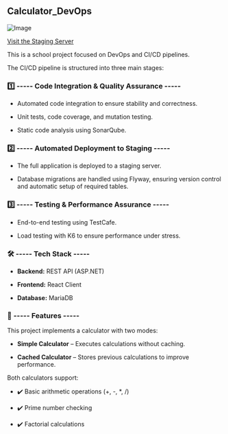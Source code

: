 ## **Calculator_DevOps**

![Image](https://github.com/user-attachments/assets/c3483634-dd3c-4b31-bdf5-9ae56ab9710c)

[Visit the Staging Server](http://79.76.48.213:3000)



This is a school project focused on DevOps and CI/CD pipelines.

The CI/CD pipeline is structured into three main stages:


### 1️⃣ **----- Code Integration & Quality Assurance -----**

- Automated code integration to ensure stability and correctness.
    
- Unit tests, code coverage, and mutation testing.
    
- Static code analysis using SonarQube.


### 2️⃣ **----- Automated Deployment to Staging -----**

- The full application is deployed to a staging server.
    
- Database migrations are handled using Flyway, ensuring version control and automatic setup of required tables.


### 3️⃣ **----- Testing & Performance Assurance -----**

- End-to-end testing using TestCafe.
    
- Load testing with K6 to ensure performance under stress.


### 🛠️ **----- Tech Stack -----**

- **Backend:** REST API (ASP.NET)
    
- **Frontend:** React Client
    
- **Database:** MariaDB


### 📌 **----- Features -----**

This project implements a calculator with two modes:

- **Simple Calculator** – Executes calculations without caching.
    
- **Cached Calculator** – Stores previous calculations to improve performance.


Both calculators support:

- ✔️ Basic arithmetic operations (+, -, *, /)

- ✔️ Prime number checking

- ✔️ Factorial calculations
